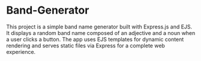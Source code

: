 # Band-Generator
This project is a simple band name generator built with Express.js and EJS. It displays a random band name composed of an adjective and a noun when a user clicks a button. The app uses EJS templates for dynamic content rendering and serves static files via Express for a complete web experience.
